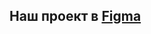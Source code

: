 ## Наш проект в [Figma](https://www.figma.com/file/u00gxn5GAfxFFq31Dxbwe0/Untitled?node-id=0%3A1 "Figma project")
